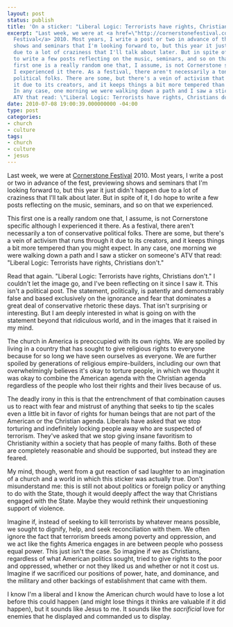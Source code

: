 ```yaml
---
layout: post
status: publish
title: 'On a sticker: "Liberal Logic: Terrorists have rights, Christians don''t."'
excerpt: "Last week, we were at <a href=\"http://cornerstonefestival.com/\">Cornerstone
  Festival</a> 2010. Most years, I write a post or two in advance of the fest, previewing
  shows and seminars that I'm looking forward to, but this year it just didn't happen
  due to a lot of craziness that I'll talk about later. But in spite of it, I do hope
  to write a few posts reflecting on the music, seminars, and so on that we experienced.\r\n\r\nThis
  first one is a really random one that, I assume, is not Cornerstone specific although
  I experienced it there. As a festival, there aren't necessarily a ton of conservative
  political folks. There are some, but there's a vein of activism that runs through
  it due to its creators, and it keeps things a bit more tempered than you might expect.
  In any case, one morning we were walking down a path and I saw a sticker on someone's
  ATV that read: \"Liberal Logic: Terrorists have rights, Christians don't.\""
date: 2010-07-08 19:00:39.000000000 -04:00
type: post
categories:
- church
- culture
tags:
- church
- culture
- jesus
---
```

Last week, we were at <a href="http://cornerstonefestival.com/">Cornerstone Festival</a> 2010. Most years, I write a post or two in advance of the fest, previewing shows and seminars that I'm looking forward to, but this year it just didn't happen due to a lot of craziness that I'll talk about later. But in spite of it, I do hope to write a few posts reflecting on the music, seminars, and so on that we experienced.

This first one is a really random one that, I assume, is not Cornerstone specific although I experienced it there. As a festival, there aren't necessarily a ton of conservative political folks. There are some, but there's a vein of activism that runs through it due to its creators, and it keeps things a bit more tempered than you might expect. In any case, one morning we were walking down a path and I saw a sticker on someone's ATV that read: "Liberal Logic: Terrorists have rights, Christians don't."

Read that again. "Liberal Logic: Terrorists have rights, Christians don't." I couldn't let the image go, and I've been reflecting on it since I saw it. This isn't a political post. The statement, politically, is patently and demonstrably false and based exclusively on the ignorance and fear that dominates a great deal of conservative rhetoric these days. That isn't surprising or interesting. But I am deeply interested in what is going on with the statement beyond that ridiculous world, and in the images that it raised in my mind.

The church in America is preoccupied with its own rights. We are spoiled by living in a country that has sought to give religious rights to everyone because for so long we have seen ourselves as everyone. We are further spoiled by generations of religious empire-builders, including our own that overwhelmingly believes it's okay to torture people, in which we thought it was okay to combine the American agenda with the Christian agenda regardless of the people who lost their rights and their lives because of us.

The deadly irony in this is that the entrenchment of that combination causes us to react with fear and mistrust of anything that seeks to tip the scales even a little bit in favor of rights for human beings that are not part of the American or the Christian agenda. Liberals have asked that we stop torturing and indefinitely locking people away who are suspected of terrorism. They've asked that we stop giving insane favoritism to Christianity within a society that has people of many faiths. Both of these are completely reasonable and should be supported, but instead they are feared.

My mind, though, went from a gut reaction of sad laughter to an imagination of a church and a world in which this sticker was actually true. Don't misunderstand me: this is still not about politics or foreign policy or anything to do with the State, though it would deeply affect the way that Christians engaged with the State. Maybe they would rethink their unquestioning support of violence.

Imagine if, instead of seeking to kill terrorists by whatever means possible, we sought to dignify, help, and seek reconciliation with them. We often ignore the fact that terrorism breeds among poverty and oppression, and we act like the fights America engages in are between people who possess equal power. This just isn't the case. So imagine if we as Christians, regardless of what American politics sought, tried to give rights to the poor and oppressed, whether or not they liked us and whether or not it cost us. Imagine if we sacrificed our positions of power, hate, and dominance, and the military and other backings of establishment that came with them.

I know I'm a liberal and I know the American church would have to lose a lot before this could happen (and might lose things it thinks are valuable if it did happen), but it sounds like Jesus to me. It sounds like the <em>sacrificial</em> love for enemies that he displayed and commanded us to display.
